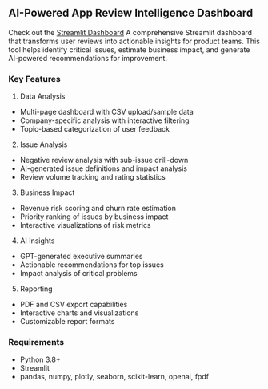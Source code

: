 ## AI-Powered App Review Intelligence Dashboard
Check out the [Streamlit Dashboard](https://app-review-dashboard.streamlit.app/)
A comprehensive Streamlit dashboard that transforms user reviews into actionable insights for product teams. This tool helps identify critical issues, estimate business impact, and generate AI-powered recommendations for improvement.


### Key Features
1. Data Analysis
- Multi-page dashboard with CSV upload/sample data
- Company-specific analysis with interactive filtering
- Topic-based categorization of user feedback

2. Issue Analysis
- Negative review analysis with sub-issue drill-down
- AI-generated issue definitions and impact analysis
- Review volume tracking and rating statistics

3. Business Impact
- Revenue risk scoring and churn rate estimation
- Priority ranking of issues by business impact
- Interactive visualizations of risk metrics

4. AI Insights
- GPT-generated executive summaries
- Actionable recommendations for top issues
- Impact analysis of critical problems

5. Reporting
- PDF and CSV export capabilities
- Interactive charts and visualizations
- Customizable report formats

### Requirements
- Python 3.8+
- Streamlit
- pandas, numpy, plotly, seaborn, scikit-learn, openai, fpdf
